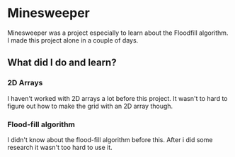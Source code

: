 # Minesweeper

Minesweeper was a project especially to learn about the Floodfill algorithm.
I made this project alone in a couple of days.

## What did I do and learn?

### 2D Arrays

I haven't worked with 2D arrays a lot before this project. It wasn't to hard to figure out how to make the grid with an 2D array though. 

### Flood-fill algorithm

I didn't know about the flood-fill algorithm before this. After i did some research it wasn't too hard to use it.